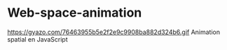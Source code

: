 # Web-space-animation
https://gyazo.com/76463955b5e2f2e9c9908ba882d324b6.gif
Animation spatial en JavaScript 
